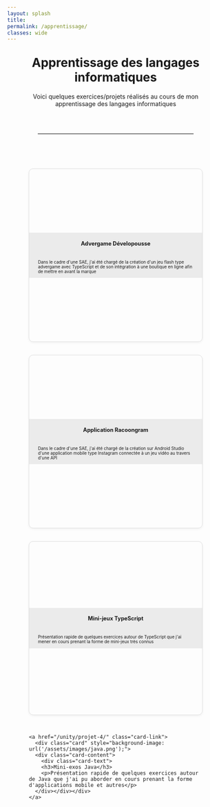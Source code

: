 ```yaml
---
layout: splash
title:
permalink: /apprentissage/
classes: wide
---
```

<style>
  .card-grid {
    display: grid;
    grid-template-columns: repeat(auto-fit, minmax(250px, 1fr));
    gap: 30px;
    padding: 20px 0;
  }

  .card-link {
    text-decoration: none;
    color: inherit;
  }

  

  .card:hover {
    transform: translateY(-5px) scale(1.03);
    box-shadow: 0 6px 12px rgba(0,0,0,0.1);
  }
  .card p{
    font-size: 0.7em;
  }
  .card h3{
    font-size: 0.9em;
    margin-bottom: 30px;
    text-align: center;
    font-weight: 700;
  }
  .card-content {
   background-color: rgba(232, 232, 232, 0.8); /*blanc à 80% opaque */
    margin-top:10px;
    margin-bottom:10px;
}
  .card-text{
    padding-left: 20px;
    padding-right: 20px;
    
    
  }
.card {
  aspect-ratio: 1 / 1;
  background-size: cover;
  background-position: center;
  border: 1px solid #ddd;
  border-radius: 10px;
  display: flex;
  flex-direction: column;
  justify-content: center;
  box-shadow: 0 2px 6px rgba(0,0,0,0.05);
  transition: transform 0.2s, box-shadow 0.2s;
}



</style>

<div style="width: 80%; margin: 0 auto;">
<h1 style="text-align: center;margin-top: 30px;">Apprentissage des langages informatiques</h1>

<p style="text-align: center;">Voici quelques exercices/projets réalisés au cours de mon apprentissage des langages informatiques</p>

<hr style="border: none; border-top: 1px solid #ccc; margin: 60px auto; width: 90%;" />



<div class="card-grid">

  <!-- Carte 1 -->
  <a href="/unity/projet-1/" class="card-link">
    <div class="card" style="background-image: url('/assets/images/developousse.png');">
      <div class="card-content">
        <div class="card-text">
      <h3>Advergame Dévelopousse</h3>
      <p>Dans le cadre d'une SAE, j'ai été chargé de la création d'un jeu flash type advergame avec TypeScript et de son intégration à une boutique en ligne afin de mettre en avant la marque</p>
    </div></div></div>
  </a>

  <!-- Carte 2 -->
  <a href="/unity/projet-2/" class="card-link">
    <div class="card" style="background-image: url('/assets/images/racoongram.png');">
      <div class="card-content">
        <div class="card-text">
      <h3>Application Racoongram</h3>
      <p>Dans le cadre d'une SAE, j'ai été chargé de la création sur Android Studio d'une application mobile type Instagram connectée à un jeu vidéo au travers d'une API</p>
    </div></div></div>
  </a>

  <!-- Carte 3 -->
  <a href="/apprentissage/typescript/" class="card-link">
    <div class="card" style="background-image: url('/assets/images/typescript.png');">
      <div class="card-content">
        <div class="card-text">
      <h3>Mini-jeux TypeScript</h3>
      <p>Présentation rapide de quelques exercices autour de TypeScript que j'ai mener en cours prenant la forme de mini-jeux très connus</p>
    </div></div></div>
  </a>

  <!-- Carte 4 -->
    <a href="/unity/projet-4/" class="card-link">
      <div class="card" style="background-image: url('/assets/images/java.png');">
      <div class="card-content">
        <div class="card-text">
        <h3>Mini-exos Java</h3>
        <p>Présentation rapide de quelques exercices autour de Java que j'ai pu aborder en cours prenant la forme d'applications mobile et autres</p>
      </div></div></div>
    </a>
</div>

</div>


